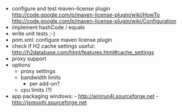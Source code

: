 - configure and test maven-license plugin
    http://code.google.com/p/maven-license-plugin/wiki/HowTo
    http://code.google.com/p/maven-license-plugin/wiki/Configuration
- implement hashCode / equals
- write unit tests ;-)
- pom.xml: configure maven license plugin
- check if H2 cache settings useful: http://h2database.com/html/features.html#cache_settings
- proxy support
- options
    - proxy settings
    - bandwidth limits
        - per add-on?
    - cpu limits (?)
- app packaging
    windows:
        - http://winrun4j.sourceforge.net
        - http://jsmooth.sourceforge.net